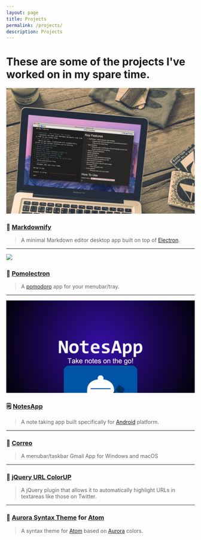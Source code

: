 ```yaml
---
layout: page
title: Projects
permalink: /projects/
description: Projects
---
```

These are some of the projects I've worked on in my spare time.
====

![](https://raw.githubusercontent.com/amitmerchant1990/test/master/markdownify-mockup1920-1.jpg)
### 📔 [Markdownify](https://github.com/amitmerchant1990/electron-markdownify)

> A minimal Markdown editor desktop app built on top of [Electron](http://electron.atom.io/).
<hr>

![](https://raw.githubusercontent.com/amitmerchant1990/pomolectron/master/res/pomodoro.PNG)
### 🍅 [Pomolectron](https://github.com/amitmerchant1990/pomolectron)

> A [pomodoro](https://en.wikipedia.org/wiki/Pomodoro_Technique) app for your menubar/tray.
<hr>

![](https://raw.githubusercontent.com/amitmerchant1990/test/master/notesapp.png)
### 🗒 [NotesApp](https://play.google.com/store/apps/details?id=com.amitmerchant.notesapp)

> A note taking app built specifically for [Android](https://www.android.com) platform.
<hr>

### 💌 [Correo](https://github.com/amitmerchant1990/correo)

> A menubar/taskbar Gmail App for Windows and macOS
<hr>

### 🔗 [jQuery URL ColorUP](https://github.com/amitmerchant1990/urlcolorup)

> A jQuery plugin that allows it to automatically highlight URLs in textareas like those on Twitter.
<hr>

### 🌈 [Aurora Syntax Theme](https://github.com/amitmerchant1990/aurora-syntax) for [Atom](https://atom.io)

> A syntax theme for [Atom](https://atom.io) based on [Aurora](https://en.wikipedia.org/wiki/Aurora) colors.
